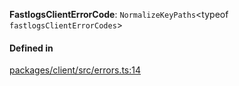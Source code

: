 **FastlogsClientErrorCode**: `NormalizeKeyPaths`<typeof `fastlogsClientErrorCodes`\>

#### Defined in

[packages/client/src/errors.ts:14](https://github.com/fastlogs-docs.khulnasoft.com/js/blob/f0f78e6/packages/client/src/errors.ts#L14)
